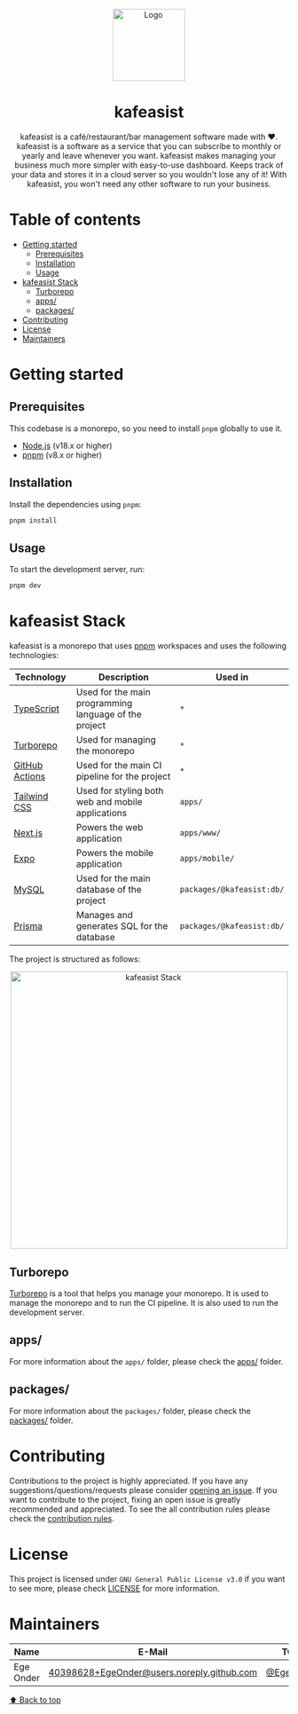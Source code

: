 <p align="center">
  <img src="https://user-images.githubusercontent.com/40398628/219168270-f14d82ed-1466-4cf2-9d2f-e02bdf00bce4.png" width="130" alt="Logo" />
</p>

<h1 align="center">
  kafeasist
</h1>

<p align="center">
  kafeasist is a café/restaurant/bar management software made with ❤️. kafeasist is a software as a service that you can subscribe to monthly or yearly and leave whenever you want. kafeasist makes managing your business much more simpler with easy-to-use dashboard. Keeps track of your data and stores it in a cloud server so you wouldn't lose any of it! With kafeasist, you won't need any other software to run your business.
</p>

# Table of contents

- [Getting started](#getting-started)
  - [Prerequisites](#prerequisites)
  - [Installation](#installation)
  - [Usage](#usage)
- [kafeasist Stack](#kafeasist-stack)
  - [Turborepo](#turborepo)
  - [apps/](#apps/)
  - [packages/](#packages/)
- [Contributing](#contributing)
- [License](#license)
- [Maintainers](#maintainers)

# Getting started

## Prerequisites

This codebase is a monorepo, so you need to install `pnpm` globally to use it.

- [Node.js](https://nodejs.org/en/) (v18.x or higher)
- [pnpm](https://pnpm.io/) (v8.x or higher)

## Installation

Install the dependencies using `pnpm`:

```bash
pnpm install
```

## Usage

To start the development server, run:

```bash
pnpm dev
```

# kafeasist Stack

kafeasist is a monorepo that uses [pnpm](https://pnpm.io/) workspaces and uses the following technologies:

| Technology                                            | Description                                           | Used in                   |
| ----------------------------------------------------- | ----------------------------------------------------- | ------------------------- |
| [TypeScript](https://www.typescriptlang.org/)         | Used for the main programming language of the project | `*`                       |
| [Turborepo](https://turbo.build/)                     | Used for managing the monorepo                        | `*`                       |
| [GitHub Actions](https://github.com/features/actions) | Used for the main CI pipeline for the project         | `*`                       |
| [Tailwind CSS](https://tailwindcss.com/)              | Used for styling both web and mobile applications     | `apps/`                   |
| [Next.js](https://nextjs.org/)                        | Powers the web application                            | `apps/www/`               |
| [Expo](https://expo.dev/)                             | Powers the mobile application                         | `apps/mobile/`            |
| [MySQL](https://www.mysql.com/)                       | Used for the main database of the project             | `packages/@kafeasist:db/` |
| [Prisma](https://www.prisma.io/)                      | Manages and generates SQL for the database            | `packages/@kafeasist:db/` |

The project is structured as follows:

<p align="center">
  <img src="https://user-images.githubusercontent.com/40398628/233666479-ba44a2c6-ab72-46ae-a759-aaed58db2e70.png" alt="kafeasist Stack" height=500 />
</p>

## Turborepo

[Turborepo](https://turbo.build/) is a tool that helps you manage your monorepo. It is used to manage the monorepo and to run the CI pipeline. It is also used to run the development server.

## apps/

For more information about the `apps/` folder, please check the [apps/](apps/) folder.

## packages/

For more information about the `packages/` folder, please check the [packages/](packages/) folder.

# Contributing

Contributions to the project is highly appreciated. If you have any suggestions/questions/requests please consider [opening an issue](https://github.com/kafeasist/kafeasist/issues/new). If you want to contribute to the project, fixing an open issue is greatly recommended and appreciated. To see the all contribution rules please check the [contribution rules](CONTRIBUTING.md).

# License

This project is licensed under `GNU General Public License v3.0` if you want to see more, please check [LICENSE](LICENSE) for more information.

# Maintainers

| Name      | E-Mail                                     | Twitter                                       |
| --------- | ------------------------------------------ | --------------------------------------------- |
| Ege Onder | 40398628+EgeOnder@users.noreply.github.com | [@EgeOnder23](https://twitter.com/EgeOnder23) |

[⬆ Back to top](#table-of-contents)
